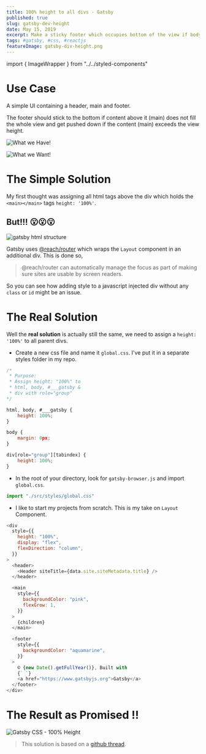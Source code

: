 ```yaml
---
title: 100% height to all divs - Gatsby
published: true
slug: gatsby-dev-height
date: May 15, 2019
excerpt: Make a sticky footer which occupies bottom of the view if body does not fill the view and gets pushed down if body exceeds the view
tags: #gatsby, #css, #reactjs
featureImage: gatsby-div-height.png
---
```


<!-- Imports -->

import { ImageWrapper } from "../../styled-components"

# Use Case

A simple UI containing a header, main and footer.

The footer should stick to the bottom if content above it (main) does not fill the whole view and get pushed down if the content (main) exceeds the view height.

<ImageWrapper caption="What we Have!">

![What we Have!](https://thepracticaldev.s3.amazonaws.com/i/9nmvdxs1nvu995y6zh0d.png)

</ImageWrapper>

<ImageWrapper caption="What we Want!">

![What we Want!](https://thepracticaldev.s3.amazonaws.com/i/cw5bmw5znid8bpqpmlao.png)

</ImageWrapper>

# The Simple Solution

My first thought was assigning all html tags above the div which holds the `<main></main>` tags `height: '100%'`.

## But!!! 😮😮😮

<ImageWrapper caption="Additional div Highlighted">

![gatsby html structure](https://thepracticaldev.s3.amazonaws.com/i/iho2sk8cs1n1x1ax2wel.png)

</ImageWrapper>

Gatsby uses [@reach/router](https://github.com/reach/router) which wraps the `Layout` component in an additional div. This is done so,

> @reach/router can automatically manage the focus as part of making sure sites are usable by screen readers.

So you can see how adding style to a javascript injected div without any `class` or `id` might be an issue.

# The Real Solution

Well the **real solution** is actually still the same, we need to assign a `height: '100%'` to all parent divs.

- Create a new css file and name it `global.css`. I've put it in a separate styles folder in my repo.

```js
/*
 * Purpose:
 * Assign height: "100%" to
 * html, body, #___gatsby &
 * div with role="group"
*/

html, body, #___gatsby {
    height: 100%;
}

body {
    margin: 0px;
}

div[role="group"][tabindex] {
    height: 100%;
}
```

- In the root of your directory, look for `gatsby-browser.js` and import `global.css`.

```js
import "./src/styles/global.css"
```

- I like to start my projects from scratch. This is my take on `Layout` Component.

```js
<div
  style={{
    height: "100%",
    display: "flex",
    flexDirection: "column",
  }}
>
  <header>
    <Header siteTitle={data.site.siteMetadata.title} />
  </header>

  <main
    style={{
      backgroundColor: "pink",
      flexGrow: 1,
    }}
  >
    {children}
  </main>

  <footer
    style={{
      backgroundColor: "aquamarine",
    }}
  >
    © {new Date().getFullYear()}, Built with
    {` `}
    <a href="https://www.gatsbyjs.org">Gatsby</a>
  </footer>
</div>
```

# The Result as Promised !!

<ImageWrapper caption="Footer pushed down by content">

![Gatsby CSS - 100% Height](https://thepracticaldev.s3.amazonaws.com/i/z1cdwannqfd42xs7vqrx.gif)

</ImageWrapper>

> This solution is based on a [github thread](https://github.com/gatsbyjs/gatsby/issues/7310).
